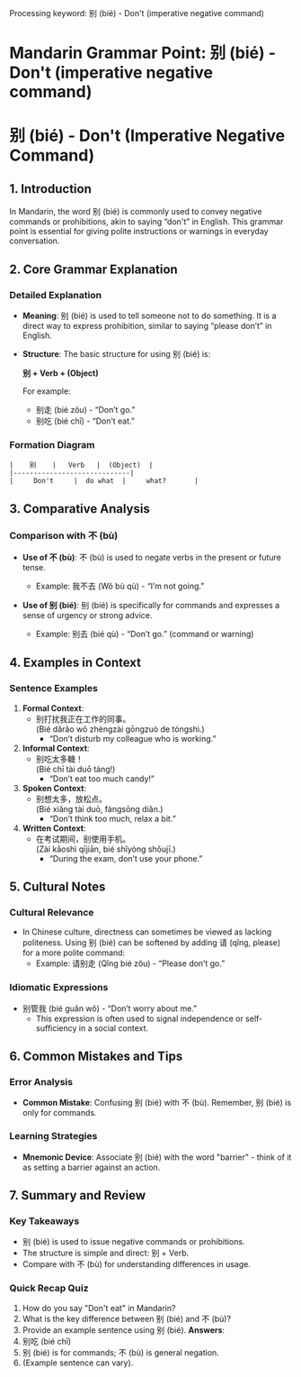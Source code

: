 Processing keyword: 别 (bié) - Don't (imperative negative command)
# Mandarin Grammar Point: 别 (bié) - Don't (imperative negative command)
# 别 (bié) - Don't (Imperative Negative Command)
## 1. Introduction
In Mandarin, the word 别 (bié) is commonly used to convey negative commands or prohibitions, akin to saying “don't” in English. This grammar point is essential for giving polite instructions or warnings in everyday conversation.
## 2. Core Grammar Explanation
### Detailed Explanation
- **Meaning**: 别 (bié) is used to tell someone not to do something. It is a direct way to express prohibition, similar to saying “please don’t” in English.
  
- **Structure**: The basic structure for using 别 (bié) is:
  
  **别 + Verb + (Object)**
  
  For example:
  
  - 别走 (bié zǒu) - “Don’t go.”
  - 别吃 (bié chī) - “Don’t eat.”
### Formation Diagram
```plaintext
|    别    |   Verb   |  (Object)  |
|-----------------------------|
|     Don't     |  do what  |     what?       |
```
## 3. Comparative Analysis
### Comparison with 不 (bù)
- **Use of 不 (bù)**: 不 (bù) is used to negate verbs in the present or future tense.
  - Example: 我不去 (Wǒ bù qù) - “I’m not going.”
  
- **Use of 别 (bié)**: 别 (bié) is specifically for commands and expresses a sense of urgency or strong advice.
  - Example: 别去 (bié qù) - “Don’t go.” (command or warning)
## 4. Examples in Context
### Sentence Examples
1. **Formal Context**:
   - 别打扰我正在工作的同事。  
     (Bié dǎrǎo wǒ zhèngzài gōngzuò de tóngshì.)  
     - “Don’t disturb my colleague who is working.”
2. **Informal Context**:
   - 别吃太多糖！  
     (Bié chī tài duō táng!)  
     - “Don’t eat too much candy!”
3. **Spoken Context**:
   - 别想太多，放松点。  
     (Bié xiǎng tài duō, fàngsōng diǎn.)  
     - “Don’t think too much, relax a bit.”
4. **Written Context**:
   - 在考试期间，别使用手机。  
     (Zài kǎoshì qījiān, bié shǐyòng shǒujī.)  
     - “During the exam, don’t use your phone.”
## 5. Cultural Notes
### Cultural Relevance
- In Chinese culture, directness can sometimes be viewed as lacking politeness. Using 别 (bié) can be softened by adding 请 (qǐng, please) for a more polite command:
  - Example: 请别走 (Qǐng bié zǒu) - “Please don’t go.”
### Idiomatic Expressions
- 别管我 (bié guǎn wǒ) - “Don’t worry about me.” 
  - This expression is often used to signal independence or self-sufficiency in a social context.
## 6. Common Mistakes and Tips
### Error Analysis
- **Common Mistake**: Confusing 别 (bié) with 不 (bù). Remember, 别 (bié) is only for commands.
  
### Learning Strategies
- **Mnemonic Device**: Associate 别 (bié) with the word "barrier" - think of it as setting a barrier against an action.
## 7. Summary and Review
### Key Takeaways
- 别 (bié) is used to issue negative commands or prohibitions.
- The structure is simple and direct: 别 + Verb.
- Compare with 不 (bù) for understanding differences in usage.
### Quick Recap Quiz
1. How do you say "Don't eat" in Mandarin?
2. What is the key difference between 别 (bié) and 不 (bù)?
3. Provide an example sentence using 别 (bié).
**Answers**:  
1. 别吃 (bié chī)  
2. 别 (bié) is for commands; 不 (bù) is general negation.  
3. (Example sentence can vary).
